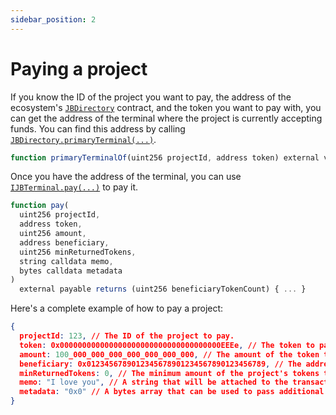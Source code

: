 ```yaml
---
sidebar_position: 2
---
```


# Paying a project

If you know the ID of the project you want to pay, the address of the ecosystem's [`JBDirectory`](/docs/dev/v5/api/core/JBDirectory.md) contract, and the token you want to pay with, you can get the address of the terminal where the project is currently accepting funds. You can find this address by calling [`JBDirectory.primaryTerminal(...)`](/docs/dev/v5/api/core/JBDirectory.md#primaryterminalof).

```javascript
function primaryTerminalOf(uint256 projectId, address token) external view override returns (IJBTerminal) { ... }
```

Once you have the address of the terminal, you can use [`IJBTerminal.pay(...)`](/docs/dev/v5/api/core/interfaces/IJBTerminal.md#pay) to pay it.

```javascript
function pay(
  uint256 projectId,
  address token,
  uint256 amount,
  address beneficiary,
  uint256 minReturnedTokens,
  string calldata memo,
  bytes calldata metadata
)
  external payable returns (uint256 beneficiaryTokenCount) { ... }
```

Here's a complete example of how to pay a project:

```json
{
  projectId: 123, // The ID of the project to pay.
  token: 0x000000000000000000000000000000000000EEEe, // The token to pay with. If this is ETH, the `amount` property will be overwritten with the ETH amount sent along with the transaction. If this is an ERC-20 token, the `amount` property will be the amount of the token to pay, and an approval must be made to the terminal before the transaction is sent.
  amount: 100_000_000_000_000_000_000_000, // The amount of the token to pay. The number of decimals used in the fixed point number should match the terminal's accounting context for the token being paid with.
  beneficiary: 0x0123456789012345678901234567890123456789, // The address that will receive the project's tokens issued from the payment.
  minReturnedTokens: 0, // The minimum amount of the project's tokens that will be issued to the beneficiary. 
  memo: "I love you", // A string that will be attached to the transaction as a memo.
  metadata: "0x0" // A bytes array that can be used to pass additional information to a pay hook if the project uses one.
}
```

